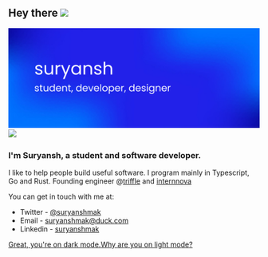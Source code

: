 ## Hey there <img src="https://media.giphy.com/media/hvRJCLFzcasrR4ia7z/giphy.gif" width="25px" />
<img src="https://github.com/suryanshmak/suryanshmak/blob/main/public/ProfileBanner.png" />

<img src="https://hits.link/hits?url=https%3A%2F%2Fgithub.com%2Fsuryanshmak%2Fsuryanshmak%2Fblob%2Fmain%2Fpublic%2FProfileBanner.png" />

<h3>I'm Suryansh, a student and software developer.</h3>

I like to help people build useful software. I program mainly in Typescript, Go and Rust.
Founding engineer @[triffle](https://github.com/triffleco) and [internnova](https://github.com/internnova)

You can get in touch with me at:

- Twitter - <a href="https://twitter.com/suryanshmak">@suryanshmak</a>
- Email - <a href="mailto:suryanshmak@duck.com">suryanshmak@duck.com</a>
- Linkedin - <a href="https://linkedin.com/in/suryanshmak">suryanshmak</a>

[Great, you're on dark mode.](https://github.com/settings/appearance#gh-dark-mode-only)[Why are you on light mode?](https://github.com/settings/appearance#gh-light-mode-only)

<!-- @import "[TOC]" {cmd="toc" depthFrom=1 depthTo=6 orderedList=false} -->
